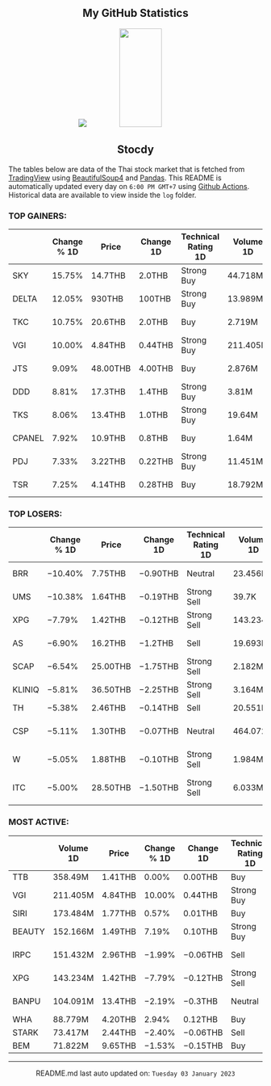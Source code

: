 <div align="center">

## My GitHub Statistics
<img src="https://github-readme-streak-stats.herokuapp.com/?user=nopnopwei&theme=black-ice&hide_border=true&stroke=0000&background=0D1117&ring=FFE573&fire=FF8623&currStreakLabel=FF8623" />
<img width="41%" height="195px" src="https://github-readme-stats.vercel.app/api/top-langs/?username=nopnopwei&layout=compact&hide_border=true&title_color=FEE473&text_color=FFFFFF&bg_color=0d1117" />
    
## Stocdy
<div align="left">

The tables below are data of the Thai stock market that is fetched from [TradingView](https://www.tradingview.com/markets/stocks-thailand/market-movers-all-stocks/) using [BeautifulSoup4](https://www.crummy.com/software/BeautifulSoup/bs4/doc/) and [Pandas](https://pandas.pydata.org). This README is automatically updated every day on `6:00 PM GMT+7` using [Github Actions](https://www.tradingview.com/markets/stocks-thailand/market-movers-all-stocks/). Historical data are available to view inside the `log` folder.
### TOP GAINERS:
|        | Change % 1D   | Price    | Change 1D   | Technical Rating 1D   | Volume 1D   | Volume * Price 1D   | Market cap   | P/E(TTM)   | EPS(TTM)   | Sector                 | Sector Chg % 1D   |
|--------|---------------|----------|-------------|-----------------------|-------------|---------------------|--------------|------------|------------|------------------------|-------------------|
| SKY    | 15.75%        | 14.7THB  | 2.0THB      | Strong Buy            | 44.718M     | 657.362M            | 7.827BTHB    | 57.67      | 0.22THB    | Technology Services    | +2.85%            |
| DELTA  | 12.05%        | 930THB   | 100THB      | Strong Buy            | 13.989M     | 13.01B              | 1.035TTHB    | 78.14      | 10.62THB   | Electronic Technology  | +6.71%            |
| TKC    | 10.75%        | 20.6THB  | 2.0THB      | Buy                   | 2.719M      | 56.017M             | 5.58BTHB     | 31.75      | 0.59THB    | Distribution Services  | −0.31%            |
| VGI    | 10.00%        | 4.84THB  | 0.44THB     | Strong Buy            | 211.405M    | 1.023B              | 49.256BTHB   | —          | −0.01THB   | Commercial Services    | +1.26%            |
| JTS    | 9.09%         | 48.00THB | 4.00THB     | Buy                   | 2.876M      | 138.054M            | 31.084BTHB   | 150.79     | 0.29THB    | Technology Services    | +2.85%            |
| DDD    | 8.81%         | 17.3THB  | 1.4THB      | Strong Buy            | 3.81M       | 65.91M              | 5.054BTHB    | 35.16      | 0.45THB    | Consumer Non-Durables  | −0.27%            |
| TKS    | 8.06%         | 13.4THB  | 1.0THB      | Strong Buy            | 19.64M      | 263.179M            | 6.305BTHB    | 8.49       | 1.46THB    | Commercial Services    | +1.26%            |
| CPANEL | 7.92%         | 10.9THB  | 0.8THB      | Buy                   | 1.64M       | 17.874M             | 1.616BTHB    | 27.13      | 0.38THB    | Non-Energy Minerals    | +0.47%            |
| PDJ    | 7.33%         | 3.22THB  | 0.22THB     | Strong Buy            | 11.451M     | 36.872M             | 1.617BTHB    | 8.04       | 0.37THB    | Consumer Durables      | +0.49%            |
| TSR    | 7.25%         | 4.14THB  | 0.28THB     | Buy                   | 18.792M     | 77.8M               | 2.111BTHB    | 30.02      | 0.13THB    | Producer Manufacturing | −0.06%            |
### TOP LOSERS:
|        | Change % 1D   | Price    | Change 1D   | Technical Rating 1D   | Volume 1D   | Volume * Price 1D   | Market cap   | P/E(TTM)   | EPS(TTM)   | Sector                | Sector Chg % 1D   |
|--------|---------------|----------|-------------|-----------------------|-------------|---------------------|--------------|------------|------------|-----------------------|-------------------|
| BRR    | −10.40%       | 7.75THB  | −0.90THB    | Neutral               | 23.456M     | 181.784M            | 7.025BTHB    | 7.46       | 1.16THB    | Process Industries    | −0.47%            |
| UMS    | −10.38%       | 1.64THB  | −0.19THB    | Strong Sell           | 39.7K       | 65.108K             | 2.096BTHB    | —          | −0.01THB   | Energy Minerals       | −1.00%            |
| XPG    | −7.79%        | 1.42THB  | −0.12THB    | Strong Sell           | 143.234M    | 203.393M            | 14.407BTHB   | —          | −0.01THB   | Finance               | +0.24%            |
| AS     | −6.90%        | 16.2THB  | −1.2THB     | Sell                  | 19.693M     | 319.032M            | 8.172BTHB    | 20.67      | 0.88THB    | Technology Services   | +2.85%            |
| SCAP   | −6.54%        | 25.00THB | −1.75THB    | Strong Sell           | 2.182M      | 54.554M             | 14.746BTHB   | 34.82      | 0.77THB    | Finance               | +0.24%            |
| KLINIQ | −5.81%        | 36.50THB | −2.25THB    | Strong Sell           | 3.164M      | 115.471M            | 8.525BTHB    | 42.78      | 0.91THB    | Health Services       | +0.98%            |
| TH     | −5.38%        | 2.46THB  | −0.14THB    | Sell                  | 20.551M     | 50.554M             | 2.509BTHB    | 11.22      | 0.25THB    | Finance               | +0.24%            |
| CSP    | −5.11%        | 1.30THB  | −0.07THB    | Neutral               | 464.072K    | 603.294K            | 679.751MTHB  | —          | −0.00THB   | Non-Energy Minerals   | +0.47%            |
| W      | −5.05%        | 1.88THB  | −0.10THB    | Strong Sell           | 1.984M      | 3.73M               | 1.612BTHB    | —          | −0.46THB   | Consumer Services     | +1.05%            |
| ITC    | −5.00%        | 28.50THB | −1.50THB    | Strong Sell           | 6.033M      | 171.942M            | 72BTHB       | —          | —          | Consumer Non-Durables | −0.27%            |
### MOST ACTIVE:
|        | Volume 1D   | Price   | Change % 1D   | Change 1D   | Technical Rating 1D   | Volume * Price 1D   | Market cap   | P/E(TTM)   | EPS(TTM)   | Sector              | Sector Chg % 1D   |
|--------|-------------|---------|---------------|-------------|-----------------------|---------------------|--------------|------------|------------|---------------------|-------------------|
| TTB    | 358.49M     | 1.41THB | 0.00%         | 0.00THB     | Buy                   | 505.471M            | 136.238BTHB  | 10.43      | 0.14THB    | Finance             | +0.24%            |
| VGI    | 211.405M    | 4.84THB | 10.00%        | 0.44THB     | Strong Buy            | 1.023B              | 49.256BTHB   | —          | −0.01THB   | Commercial Services | +1.26%            |
| SIRI   | 173.484M    | 1.77THB | 0.57%         | 0.01THB     | Buy                   | 307.066M            | 26.199BTHB   | 10.58      | 0.17THB    | Finance             | +0.24%            |
| BEAUTY | 152.166M    | 1.49THB | 7.19%         | 0.10THB     | Strong Buy            | 226.727M            | 4.144BTHB    | —          | −0.02THB   | Retail Trade        | +0.84%            |
| IRPC   | 151.432M    | 2.96THB | −1.99%        | −0.06THB    | Sell                  | 448.239M            | 61.64BTHB    | 12.38      | 0.24THB    | Energy Minerals     | −1.00%            |
| XPG    | 143.234M    | 1.42THB | −7.79%        | −0.12THB    | Strong Sell           | 203.393M            | 14.407BTHB   | —          | −0.01THB   | Finance             | +0.24%            |
| BANPU  | 104.091M    | 13.4THB | −2.19%        | −0.3THB     | Neutral               | 1.395B              | 92.696BTHB   | 2.59       | 6.54THB    | Energy Minerals     | −1.00%            |
| WHA    | 88.779M     | 4.20THB | 2.94%         | 0.12THB     | Buy                   | 372.87M             | 60.983BTHB   | 18.83      | 0.22THB    | Transportation      | +0.54%            |
| STARK  | 73.417M     | 2.44THB | −2.40%        | −0.06THB    | Sell                  | 179.138M            | 29.766BTHB   | 9.53       | 0.26THB    | Finance             | +0.24%            |
| BEM    | 71.822M     | 9.65THB | −1.53%        | −0.15THB    | Buy                   | 693.08M             | 149.793BTHB  | 67.22      | 0.15THB    | Transportation      | +0.54%            |
<hr>
<div align="center">

README.md last auto updated on: `Tuesday 03 January 2023`
<br>
</div>
    